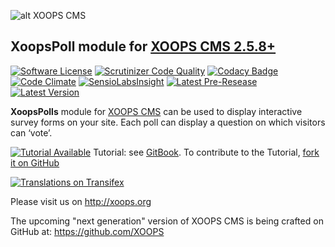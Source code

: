 ![alt XOOPS CMS](http://xoops.org/images/logoXoops4GithubRepository.png)
## XoopsPoll module for [XOOPS CMS 2.5.8+](https://xoops.org)
[![Software License](https://img.shields.io/badge/license-GPL-brightgreen.svg?style=flat)](LICENSE)
[![Scrutinizer Code Quality](https://img.shields.io/scrutinizer/g/mambax7/xoopspoll.svg?style=flat)](https://scrutinizer-ci.com/g/XoopsModules25x/xoopspoll/?branch=master)
[![Codacy Badge](https://api.codacy.com/project/badge/grade/85a08057185d440e9ca996303d3e3c26)](https://www.codacy.com/app/mambax7/xoopspoll_2)
[![Code Climate](https://img.shields.io/codeclimate/github/mambax7/xoopspoll.svg?style=flat)](https://codeclimate.com/github/XoopsModules25x/xoopspoll)
[![SensioLabsInsight](https://insight.sensiolabs.com/projects/62de8735-2c10-41b8-9faa-d4cfac041975/mini.png)](https://insight.sensiolabs.com/projects/62de8735-2c10-41b8-9faa-d4cfac041975)
[![Latest Pre-Resease](https://img.shields.io/github/tag/XoopsModules25x/xoopspoll.svg?style=flat)](https://github.com/XoopsModules25x/xoopspoll/tags/)
[![Latest Version](https://img.shields.io/github/release/XoopsModules25x/xoopspoll.svg?style=flat)](https://github.com/XoopsModules25x/xoopspoll/releases/)

**XoopsPolls** module for [XOOPS CMS](http://xoops.org) can be used to display interactive survey forms on your site. Each poll can display a question on which visitors can ‘vote’.

[![Tutorial Available](http://xoops.org/images/tutorial-available-blue.svg)](https://www.gitbook.com/book/xoops/xoopspoll-tutorial/) Tutorial: see [GitBook](https://www.gitbook.com/book/xoops/xoops-xoopspoll-tutorial/).
To contribute to the Tutorial, [fork it on GitHub](https://github.com/XoopsDocs/xoopspoll-tutorial)

[![Translations on Transifex](http://xoops.org/images/translations-transifex-blue.svg)](https://www.transifex.com/xoops)

Please visit us on http://xoops.org

The upcoming "next generation" version of XOOPS CMS is being crafted on GitHub at: https://github.com/XOOPS



